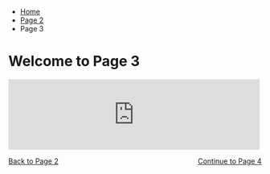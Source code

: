 <ul class="breadcrumb">
  <li><a href="index.html">Home</a></li>
  <li><a href="page2.html">Page 2</a></li>
  <li>Page 3</li>
</ul>


<h1>Welcome to Page 3</h1>


<iframe src="https://archive.org/embed/adam1_201711" width="500" height="140" frameborder="0" webkitallowfullscreen="true" mozallowfullscreen="true" allowfullscreen></iframe>

<p>
  <a style="float:left;" href="page2.html">Back to Page 2</a>
  <a style="float:right;" href="page4.html">Continue to Page 4</a>
  </p>
  <div style="clear:both;"></div>
